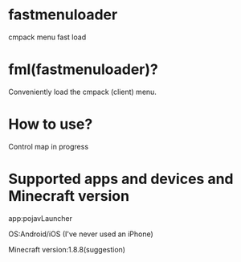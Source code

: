 # fastmenuloader
cmpack menu fast load

# fml(fastmenuloader)?
Conveniently load the cmpack (client) menu.

# How to use?
Control map in progress

# Supported apps and devices and Minecraft version
app:pojavLauncher

OS:Android/iOS (I've never used an iPhone)

Minecraft version:1.8.8(suggestion)
